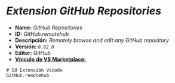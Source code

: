 <!-- Autor: Daniel Benjamin Perez Morales -->
<!-- GitHub: https://github.com/DanielBenjaminPerezMoralesDev13 -->
<!-- Gitlab: https://gitlab.com/DanielBenjaminPerezMoralesDev13 -->
<!-- Correo electrónico: danielperezdev@proton.me -->

# ***Extension GitHub Repositories***

- **Name:** *GitHub Repositories*
- **ID:** *GitHub.remotehub*
- **Descripción:** *Remotely browse and edit any GitHub repository*
- **Versión:** *`0.62.0`*
- **Editor:** *GitHub*
- **[Vínculo de VS Marketplace:](https://marketplace.visualstudio.com/items?itemName=GitHub.remotehub "https://marketplace.visualstudio.com/items?itemName=GitHub.remotehub")**

```plaintext
# Id Extensión Vscode
GitHub.remotehub
```
